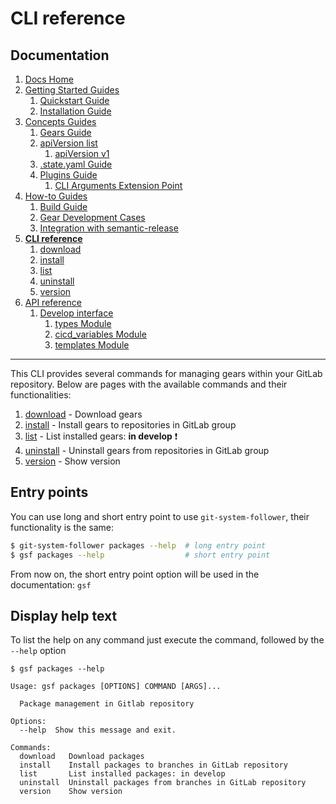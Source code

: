 # CLI reference
## Documentation
1. [Docs Home](docs_home.md)
2. [Getting Started Guides](getting_started.md) 
   1. [Quickstart Guide](getting_started/quickstart.md)
   2. [Installation Guide](getting_started/installation.md)
3. [Concepts Guides](concepts.md)  
   1. [Gears Guide](concepts/gears.md)
   2. [apiVersion list](concepts/api_version_list.md)
      1. [apiVersion v1](concepts/api_version_list/v1.md) 
   3. [.state.yaml Guide](concepts/state.md)
   4. [Plugins Guide](concepts/plugins.md)
      1. [CLI Arguments Extension Point](concepts/plugins/cli_arguments.md)
4. [How-to Guides](how_to.md)  
   1. [Build Guide](how_to/build.md)
   2. [Gear Development Cases](how_to/gear_development_cases.md)
   3. [Integration with semantic-release](how_to/integration_with_semantic_release.md)
5. **[CLI reference](cli_reference.md)** 
   1. [download](cli_reference/download.md)
   2. [install](cli_reference/install.md) 
   3. [list](cli_reference/list.md)
   4. [uninstall](cli_reference/uninstall.md)
   5. [version](cli_reference/version.md)
6. [API reference](api_reference.md)  
   1. [Develop interface](api_reference/develop_interface.md)  
      1. [types Module](api_reference/develop_interface/types.md)
      2. [cicd_variables Module](api_reference/develop_interface/cicd_variables.md)
      3. [templates Module](api_reference/develop_interface/templates.md)

---

This CLI provides several commands for managing gears within your GitLab repository.
Below are pages with the available commands and their functionalities:
1. [download](cli_reference/download.md) - Download gears
2. [install](cli_reference/install.md) - Install gears to repositories in GitLab group
3. [list](cli_reference/list.md) - List installed gears: **in develop** :exclamation:
4. [uninstall](cli_reference/uninstall.md) - Uninstall gears from repositories in GitLab group
5. [version](cli_reference/version.md) - Show version

## Entry points
You can use long and short entry point to use `git-system-follower`, their functionality is the same:
```bash
$ git-system-follower packages --help  # long entry point
$ gsf packages --help                  # short entry point
```
From now on, the short entry point option will be used in the documentation: `gsf`

## Display help text
To list the help on any command just execute the command, followed by the `--help` option
```text
$ gsf packages --help

Usage: gsf packages [OPTIONS] COMMAND [ARGS]...

  Package management in Gitlab repository

Options:
  --help  Show this message and exit.

Commands:
  download   Download packages
  install    Install packages to branches in GitLab repository
  list       List installed packages: in develop
  uninstall  Uninstall packages from branches in GitLab repository
  version    Show version
```